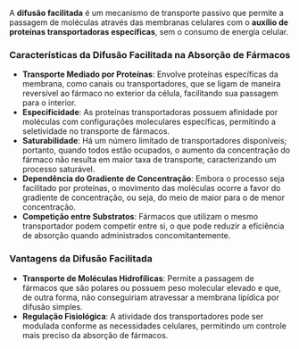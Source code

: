 A **difusão facilitada** é um mecanismo de transporte passivo que permite a passagem de moléculas através das membranas celulares com o **auxílio de proteínas transportadoras específicas**, sem o consumo de energia celular.

### **Características da Difusão Facilitada na Absorção de Fármacos**
- **Transporte Mediado por Proteínas**: Envolve proteínas específicas da membrana, como canais ou transportadores, que se ligam de maneira reversível ao fármaco no exterior da célula, facilitando sua passagem para o interior.
- **Especificidade**: As proteínas transportadoras possuem afinidade por moléculas com configurações moleculares específicas, permitindo a seletividade no transporte de fármacos.
- **Saturabilidade**: Há um número limitado de transportadores disponíveis; portanto, quando todos estão ocupados, o aumento da concentração do fármaco não resulta em maior taxa de transporte, caracterizando um processo saturável.
- **Dependência do Gradiente de Concentração**: Embora o processo seja facilitado por proteínas, o movimento das moléculas ocorre a favor do gradiente de concentração, ou seja, do meio de maior para o de menor concentração.
- **Competição entre Substratos**: Fármacos que utilizam o mesmo transportador podem competir entre si, o que pode reduzir a eficiência de absorção quando administrados concomitantemente.
### **Vantagens da Difusão Facilitada**
- **Transporte de Moléculas Hidrofílicas**: Permite a passagem de fármacos que são polares ou possuem peso molecular elevado e que, de outra forma, não conseguiriam atravessar a membrana lipídica por difusão simples.
- **Regulação Fisiológica**: A atividade dos transportadores pode ser modulada conforme as necessidades celulares, permitindo um controle mais preciso da absorção de fármacos.